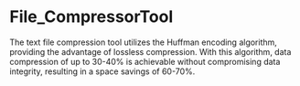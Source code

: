 # File_CompressorTool
The text file compression tool utilizes the Huffman encoding algorithm, providing the advantage of lossless compression. With this algorithm, data compression of up to 30-40% is achievable without compromising data integrity, resulting in a space savings of 60-70%.
